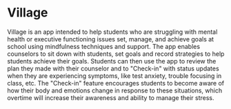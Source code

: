 # Village

Village is an app intended to help students who are struggling with mental health or executive functioning issues set, manage, and achieve goals at school using mindfulness techniques and support. The app enables counselors to sit down with students, set goals and record strategies to help students achieve their goals. Students can then use the app to review the plan they made with their counselor and to "Check-in" with status updates when they are experiencing symptoms, like test anxiety, trouble focusing in class, etc. The "Check-in" feature encourages students to become aware of how their body and emotions change in response to these situations, which overtime will increase their awareness and ability to manage their stress.



